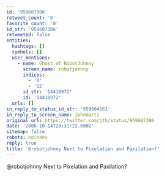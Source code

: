```yaml
---
id: '959607306'
retweet_count: '0'
favorite_count: '0'
id_str: '959607306'
retweeted: false
entities:
  hashtags: []
  symbols: []
  user_mentions:
    - name: Ghost of RobotJohnny
      screen_name: robotjohnny
      indices:
        - '0'
        - '12'
      id_str: '14410972'
      id: '14410972'
  urls: []
in_reply_to_status_id_str: '959604161'
in_reply_to_screen_name: johnmartz
original_url: https://twitter.com/jth/status/959607306
date: '2008-10-14T20:31:22.000Z'
sitemap: false
robots: noindex
reply: true
title: '@robotjohnny Next to Pixelation and Paxilation?'
---
```


@robotjohnny Next to Pixelation and Paxilation?